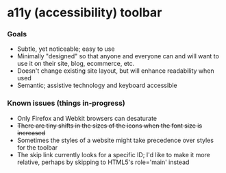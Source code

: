 <h1>a11y (accessibility) toolbar</h1>

<h3>Goals</h3>
<ul>
	<li>Subtle, yet noticeable; easy to use</li>
	<li>Minimally "designed" so that anyone and everyone can and will want to use it on their site, blog, ecommerce, etc.</li>
	<li>Doesn't change existing site layout, but will enhance readability when used</li>
	<li>Semantic; assistive technology and keyboard accessible</li>
</ul>

<h3>Known issues (things in-progress)</h3>

<ul>
	<li>Only Firefox and Webkit browsers can desaturate</li>
	<li><strike>There are tiny shifts in the sizes of the icons when the font size is increased</strike></li>
	<li>Sometimes the styles of a website might take precedence over styles for the toolbar</li>
	<li>The skip link currently looks for a specific ID; I'd like to make it more relative, perhaps by skipping to HTML5's role='main' instead</li>
</ul>
